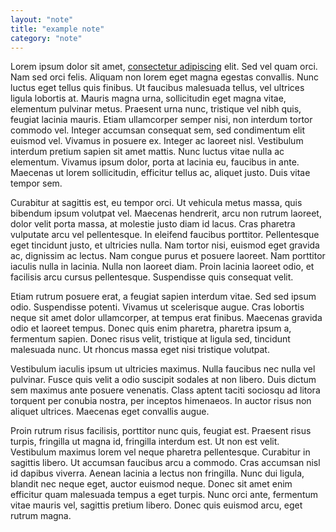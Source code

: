 ```yaml
---
layout: "note"
title: "example note"
category: "note"
---
```


Lorem ipsum dolor sit amet, [consectetur adipiscing](https://google.com) elit. Sed vel quam orci. Nam sed orci felis. Aliquam non lorem eget magna egestas convallis. Nunc luctus eget tellus quis finibus. Ut faucibus malesuada tellus, vel ultrices ligula lobortis at. Mauris magna urna, sollicitudin eget magna vitae, elementum pulvinar metus. Praesent urna nunc, tristique vel nibh quis, feugiat lacinia mauris. Etiam ullamcorper semper nisi, non interdum tortor commodo vel. Integer accumsan consequat sem, sed condimentum elit euismod vel. Vivamus in posuere ex. Integer ac laoreet nisl. Vestibulum interdum pretium sapien sit amet mattis. Nunc luctus vitae nulla ac elementum. Vivamus ipsum dolor, porta at lacinia eu, faucibus in ante. Maecenas ut lorem sollicitudin, efficitur tellus ac, aliquet justo. Duis vitae tempor sem.

Curabitur at sagittis est, eu tempor orci. Ut vehicula metus massa, quis bibendum ipsum volutpat vel. Maecenas hendrerit, arcu non rutrum laoreet, dolor velit porta massa, at molestie justo diam id lacus. Cras pharetra vulputate arcu vel pellentesque. In eleifend faucibus porttitor. Pellentesque eget tincidunt justo, et ultricies nulla. Nam tortor nisi, euismod eget gravida ac, dignissim ac lectus. Nam congue purus et posuere laoreet. Nam porttitor iaculis nulla in lacinia. Nulla non laoreet diam. Proin lacinia laoreet odio, et facilisis arcu cursus pellentesque. Suspendisse quis consequat velit.

Etiam rutrum posuere erat, a feugiat sapien interdum vitae. Sed sed ipsum odio. Suspendisse potenti. Vivamus ut scelerisque augue. Cras lobortis neque sit amet dolor ullamcorper, at tempus erat finibus. Maecenas gravida odio et laoreet tempus. Donec quis enim pharetra, pharetra ipsum a, fermentum sapien. Donec risus velit, tristique at ligula sed, tincidunt malesuada nunc. Ut rhoncus massa eget nisi tristique volutpat.

Vestibulum iaculis ipsum ut ultricies maximus. Nulla faucibus nec nulla vel pulvinar. Fusce quis velit a odio suscipit sodales at non libero. Duis dictum sem maximus ante posuere venenatis. Class aptent taciti sociosqu ad litora torquent per conubia nostra, per inceptos himenaeos. In auctor risus non aliquet ultrices. Maecenas eget convallis augue.

Proin rutrum risus facilisis, porttitor nunc quis, feugiat est. Praesent risus turpis, fringilla ut magna id, fringilla interdum est. Ut non est velit. Vestibulum maximus lorem vel neque pharetra pellentesque. Curabitur in sagittis libero. Ut accumsan faucibus arcu a commodo. Cras accumsan nisl id dapibus viverra. Aenean lacinia a lectus non fringilla. Nunc dui ligula, blandit nec neque eget, auctor euismod neque. Donec sit amet enim efficitur quam malesuada tempus a eget turpis. Nunc orci ante, fermentum vitae mauris vel, sagittis pretium libero. Donec quis euismod arcu, eget rutrum magna.